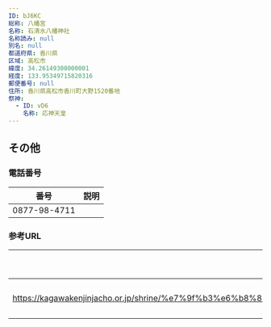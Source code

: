 ```yaml
---
ID: bJ6KC
総称: 八幡宮
名称: 石清水八幡神社
名称読み: null
別名: null
都道府県: 香川県
区域: 高松市
緯度: 34.26149300000001
経度: 133.95349715820316
郵便番号: null
住所: 香川県高松市香川町大野1520番地
祭神:
  - ID: vD6
    名称: 応神天皇
---
```


## その他

### 電話番号

| 番号         | 説明 |
| ------------ | ---- |
| 0877-98-4711 |      |

### 参考URL

| URL                                                                                                     | 説明   |
| ------------------------------------------------------------------------------------------------------- | ------ |
| https://kagawakenjinjacho.or.jp/shrine/%e7%9f%b3%e6%b8%85%e6%b0%b4%e5%85%ab%e5%b9%a1%e7%a5%9e%e7%a4%be/ | 神社庁 |

